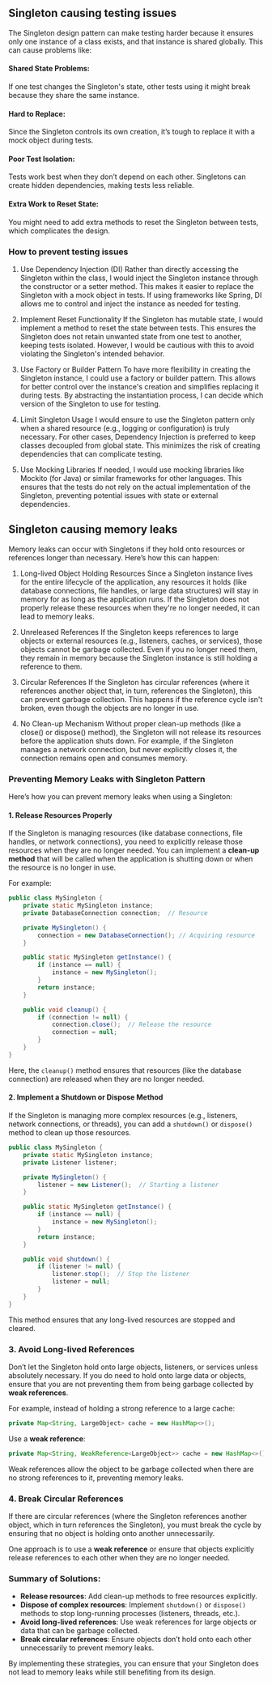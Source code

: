 ## Singleton causing testing issues

The Singleton design pattern can make testing harder because it ensures only one instance of a class exists, and that instance is shared globally. This can cause problems like:

#### Shared State Problems:
If one test changes the Singleton's state, other tests using it might break because they share the same instance.

#### Hard to Replace:
Since the Singleton controls its own creation, it’s tough to replace it with a mock object during tests.

#### Poor Test Isolation:
Tests work best when they don’t depend on each other. Singletons can create hidden dependencies, making tests less reliable.

#### Extra Work to Reset State:
You might need to add extra methods to reset the Singleton between tests, which complicates the design.

### How to prevent testing issues
1. Use Dependency Injection (DI)
Rather than directly accessing the Singleton within the class, I would inject the Singleton instance through the constructor or a setter method. This makes it easier to replace the Singleton with a mock object in tests. If using frameworks like Spring, DI allows me to control and inject the instance as needed for testing.

2. Implement Reset Functionality
If the Singleton has mutable state, I would implement a method to reset the state between tests. This ensures the Singleton does not retain unwanted state from one test to another, keeping tests isolated. However, I would be cautious with this to avoid violating the Singleton's intended behavior.

3. Use Factory or Builder Pattern
To have more flexibility in creating the Singleton instance, I could use a factory or builder pattern. This allows for better control over the instance's creation and simplifies replacing it during tests. By abstracting the instantiation process, I can decide which version of the Singleton to use for testing.

4. Limit Singleton Usage
I would ensure to use the Singleton pattern only when a shared resource (e.g., logging or configuration) is truly necessary. For other cases, Dependency Injection is preferred to keep classes decoupled from global state. This minimizes the risk of creating dependencies that can complicate testing.

5. Use Mocking Libraries
If needed, I would use mocking libraries like Mockito (for Java) or similar frameworks for other languages. This ensures that the tests do not rely on the actual implementation of the Singleton, preventing potential issues with state or external dependencies.
   
## Singleton causing memory leaks
Memory leaks can occur with Singletons if they hold onto resources or references longer than necessary. Here’s how this can happen:

1. Long-lived Object Holding Resources
Since a Singleton instance lives for the entire lifecycle of the application, any resources it holds (like database connections, file handles, or large data structures) will stay in memory for as long as the application runs. If the Singleton does not properly release these resources when they're no longer needed, it can lead to memory leaks.

2. Unreleased References
If the Singleton keeps references to large objects or external resources (e.g., listeners, caches, or services), those objects cannot be garbage collected. Even if you no longer need them, they remain in memory because the Singleton instance is still holding a reference to them.

3. Circular References
If the Singleton has circular references (where it references another object that, in turn, references the Singleton), this can prevent garbage collection. This happens if the reference cycle isn't broken, even though the objects are no longer in use.

4. No Clean-up Mechanism
Without proper clean-up methods (like a close() or dispose() method), the Singleton will not release its resources before the application shuts down. For example, if the Singleton manages a network connection, but never explicitly closes it, the connection remains open and consumes memory.


### Preventing Memory Leaks with Singleton Pattern

Here’s how you can prevent memory leaks when using a Singleton:

#### 1. **Release Resources Properly**
If the Singleton is managing resources (like database connections, file handles, or network connections), you need to explicitly release those resources when they are no longer needed. You can implement a **clean-up method** that will be called when the application is shutting down or when the resource is no longer in use.

For example:

```java
public class MySingleton {
    private static MySingleton instance;
    private DatabaseConnection connection;  // Resource

    private MySingleton() {
        connection = new DatabaseConnection(); // Acquiring resource
    }

    public static MySingleton getInstance() {
        if (instance == null) {
            instance = new MySingleton();
        }
        return instance;
    }

    public void cleanup() {
        if (connection != null) {
            connection.close();  // Release the resource
            connection = null;
        }
    }
}
```

Here, the `cleanup()` method ensures that resources (like the database connection) are released when they are no longer needed.

#### 2. **Implement a Shutdown or Dispose Method**
If the Singleton is managing more complex resources (e.g., listeners, network connections, or threads), you can add a `shutdown()` or `dispose()` method to clean up those resources.

```java
public class MySingleton {
    private static MySingleton instance;
    private Listener listener;

    private MySingleton() {
        listener = new Listener();  // Starting a listener
    }

    public static MySingleton getInstance() {
        if (instance == null) {
            instance = new MySingleton();
        }
        return instance;
    }

    public void shutdown() {
        if (listener != null) {
            listener.stop();  // Stop the listener
            listener = null;
        }
    }
}
```

This method ensures that any long-lived resources are stopped and cleared.

### 3. **Avoid Long-lived References**
Don’t let the Singleton hold onto large objects, listeners, or services unless absolutely necessary. If you do need to hold onto large data or objects, ensure that you are not preventing them from being garbage collected by **weak references**.

For example, instead of holding a strong reference to a large cache:

```java
private Map<String, LargeObject> cache = new HashMap<>();
```

Use a **weak reference**:

```java
private Map<String, WeakReference<LargeObject>> cache = new HashMap<>();
```

Weak references allow the object to be garbage collected when there are no strong references to it, preventing memory leaks.

### 4. **Break Circular References**
If there are circular references (where the Singleton references another object, which in turn references the Singleton), you must break the cycle by ensuring that no object is holding onto another unnecessarily.

One approach is to use a **weak reference** or ensure that objects explicitly release references to each other when they are no longer needed.

### Summary of Solutions:
- **Release resources**: Add clean-up methods to free resources explicitly.
- **Dispose of complex resources**: Implement `shutdown()` or `dispose()` methods to stop long-running processes (listeners, threads, etc.).
- **Avoid long-lived references**: Use weak references for large objects or data that can be garbage collected.
- **Break circular references**: Ensure objects don’t hold onto each other unnecessarily to prevent memory leaks.

By implementing these strategies, you can ensure that your Singleton does not lead to memory leaks while still benefiting from its design.
```
